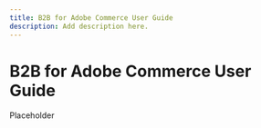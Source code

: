 ```yaml
---
title: B2B for Adobe Commerce User Guide
description: Add description here.
---
```

# B2B for Adobe Commerce User Guide

Placeholder
